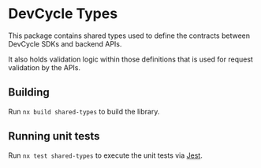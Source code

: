 # DevCycle Types

This package contains shared types used to define the contracts between DevCycle SDKs and backend APIs.

It also holds validation logic within those definitions that is used for request validation by the APIs.

## Building

Run `nx build shared-types` to build the library.

## Running unit tests

Run `nx test shared-types` to execute the unit tests via [Jest](https://jestjs.io).
